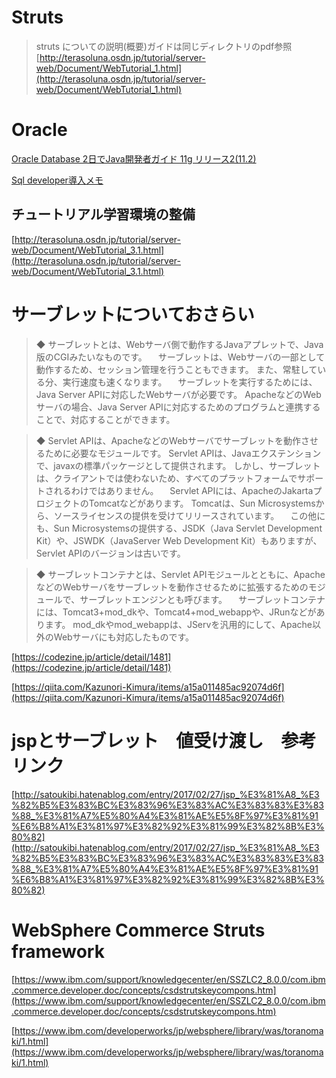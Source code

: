 # Struts

> struts についての説明(概要)ガイドは同じディレクトリのpdf参照  
[http://terasoluna.osdn.jp/tutorial/server-web/Document/WebTutorial_1.html](http://terasoluna.osdn.jp/tutorial/server-web/Document/WebTutorial_1.html)

# Oracle 

[Oracle Database 2日でJava開発者ガイド
11g リリース2(11.2)](https://docs.oracle.com/cd/E16338_01/appdev.112/b56268/toc.htm)

[Sql developer導入メモ](https://qiita.com/kugyu10/items/21dbd1cc1fdd203c28a5)

## チュートリアル学習環境の整備  
[http://terasoluna.osdn.jp/tutorial/server-web/Document/WebTutorial_3.1.html](http://terasoluna.osdn.jp/tutorial/server-web/Document/WebTutorial_3.1.html)

# サーブレットについておさらい

> ◆ サーブレットとは、Webサーバ側で動作するJavaアプレットで、Java版のCGIみたいなものです。
　サーブレットは、Webサーバの一部として動作するため、セッション管理を行うこともできます。 また、常駐している分、実行速度も速くなります。
　サーブレットを実行するためには、Java Server APIに対応したWebサーバが必要です。 ApacheなどのWebサーバの場合、Java Server APIに対応するためのプログラムと連携することで、対応することができます。  

> ◆ Servlet APIは、ApacheなどのWebサーバでサーブレットを動作させるために必要なモジュールです。 Servlet APIは、Javaエクステンションで、javaxの標準パッケージとして提供されます。 しかし、サーブレットは、クライアントでは使わないため、すべてのプラットフォームでサポートされるわけではありません。
　Servlet APIには、ApacheのJakartaプロジェクトのTomcatなどがあります。 Tomcatは、Sun Microsystemsから、ソースライセンスの提供を受けてリリースされています。
　この他にも、Sun Microsystemsの提供する、JSDK（Java Servlet Development Kit）や、JSWDK（JavaServer Web Development Kit）もありますが、Servlet APIのバージョンは古いです。  

> ◆ サーブレットコンテナとは、Servlet APIモジュールとともに、ApacheなどのWebサーバをサーブレットを動作させるために拡張するためのモジュールで、サーブレットエンジンとも呼びます。
　サーブレットコンテナには、Tomcat3+mod_dkや、Tomcat4+mod_webappや、JRunなどがあります。 mod_dkやmod_webappは、JServを汎用的にして、Apache以外のWebサーバにも対応したものです。  


[https://codezine.jp/article/detail/1481](https://codezine.jp/article/detail/1481)

[https://qiita.com/Kazunori-Kimura/items/a15a011485ac92074d6f](https://qiita.com/Kazunori-Kimura/items/a15a011485ac92074d6f)

# jspとサーブレット　値受け渡し　参考リンク
[http://satoukibi.hatenablog.com/entry/2017/02/27/jsp_%E3%81%A8_%E3%82%B5%E3%83%BC%E3%83%96%E3%83%AC%E3%83%83%E3%83%88_%E3%81%A7%E5%80%A4%E3%81%AE%E5%8F%97%E3%81%91%E6%B8%A1%E3%81%97%E3%82%92%E3%81%99%E3%82%8B%E3%80%82](http://satoukibi.hatenablog.com/entry/2017/02/27/jsp_%E3%81%A8_%E3%82%B5%E3%83%BC%E3%83%96%E3%83%AC%E3%83%83%E3%83%88_%E3%81%A7%E5%80%A4%E3%81%AE%E5%8F%97%E3%81%91%E6%B8%A1%E3%81%97%E3%82%92%E3%81%99%E3%82%8B%E3%80%82)

# WebSphere Commerce Struts framework
[https://www.ibm.com/support/knowledgecenter/en/SSZLC2_8.0.0/com.ibm.commerce.developer.doc/concepts/csdstrutskeycompons.htm](https://www.ibm.com/support/knowledgecenter/en/SSZLC2_8.0.0/com.ibm.commerce.developer.doc/concepts/csdstrutskeycompons.htm)

[https://www.ibm.com/developerworks/jp/websphere/library/was/toranomaki/1.html](https://www.ibm.com/developerworks/jp/websphere/library/was/toranomaki/1.html)

